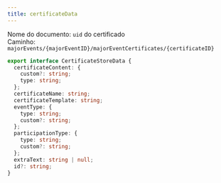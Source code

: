 ```yaml
---
title: certificateData
---
```


Nome do documento: `uid` do certificado  
Caminho: `majorEvents/{majorEventID}/majorEventCertificates/{certificateID}`

```typescript
export interface CertificateStoreData {
  certificateContent: {
    custom?: string;
    type: string;
  };
  certificateName: string;
  certificateTemplate: string;
  eventType: {
    type: string;
    custom?: string;
  };
  participationType: {
    type: string;
    custom?: string;
  };
  extraText: string | null;
  id?: string;
}
```
